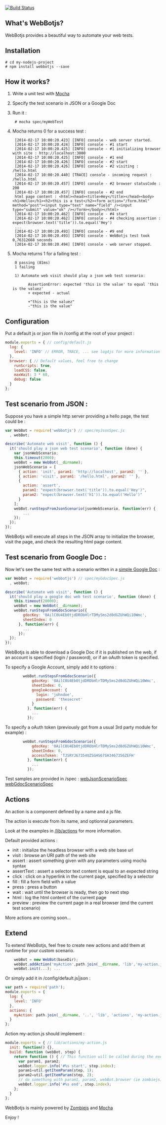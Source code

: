 [![Build Status](https://travis-ci.org/openhoat/webbotjs.png?branch=master)](https://travis-ci.org/openhoat/webbotjs)

## What's WebBotjs?

WebBotjs provides a beautiful way to automate your web tests.

## Installation

    # cd my-nodejs-project
    # npm install webbotjs --save

## How it works?

1. Write a unit test with [Mocha](http://visionmedia.github.io/mocha/)
2. Specify the test scenario in JSON or a Google Doc
3. Run it :

        # mocha spec/myWebTest

4. Mocha returns 0 for a success test :

        [2014-02-17 10:00:20.423] [INFO] console - web server started.
        [2014-02-17 10:00:20.424] [INFO] console - #1 start
        [2014-02-17 10:00:20.425] [INFO] console - #1 initializing browser with site : http://localhost:3000
        [2014-02-17 10:00:20.425] [INFO] console - #1 end
        [2014-02-17 10:00:20.426] [INFO] console - #2 start
        [2014-02-17 10:00:20.426] [INFO] console - #2 visiting : /hello.html
        [2014-02-17 10:00:20.440] [TRACE] console - incoming request : /hello.html
        [2014-02-17 10:00:20.457] [INFO] console - #2 browser statusCode : 200
        [2014-02-17 10:00:20.457] [INFO] console - #2 end
        html page content : <html><head><title>Hey</title></head><body><h1>Hello</h1><h2>this is a test</h2><form action="/form.html" method="post"><input type="text" name="field" /><input type="submit" value="ok" /></form></body></html>
        [2014-02-17 10:00:20.462] [INFO] console - #4 start
        [2014-02-17 10:00:20.462] [INFO] console - #4 checking assertion : expect(browser.text('title')).to.equal('Hey')
        ...
        [2014-02-17 10:00:20.493] [INFO] console - #9 end
        [2014-02-17 10:00:20.493] [INFO] console - WebBotjs test took 0,76312668 seconds
        [2014-02-17 10:00:20.494] [INFO] console - web server stopped.

5. Mocha returns 1 for a failing test :

        0 passing (81ms)
        1 failing

        1) Automate web visit should play a json web test scenario:

              AssertionError: expected 'this is the value' to equal 'this is the valuez'
              + expected - actual

              +"this is the valuez"
              -"this is the value"


## Configuration

Put a default js or json file in /config at the root of your project :

```javascript
module.exports = { // config/default.js
  log: {
    level: 'INFO' // ERROR, TRACE, ... see log4js for more information
  },
  browser: { // Default values, feel free to change
    runScripts: true,
    loadCSS: false,
    maxWait: 3 * 60,
    debug: false
  }
};
```

## Test scenario from JSON :

Suppose you have a simple http server providing a hello page, the test could be :

```javascript
var WebBot = require('webbotjs') // spec/myJsonSpec.js
  , webBot;

describe('Automate web visit', function () {
  it('should play a json web test scenario', function (done) {
    var jsonWebScenario;
    this.timeout(2000);
    webBot = new WebBot(__dirname);
    jsonWebScenario = [
      { action: 'init', param1: 'http://localhost', param2: '' },
      { action: 'visit', param1: '/hello.html', param2: '' },
      {
        action: 'assert',
        param1: "expect(browser.text('title')).to.equal('Hey')",
        param2: "expect(browser.text('h1')).to.equal('Hello')"
      }
    ];
    webBot.runStepsFromJsonScenario(jsonWebScenario, function(err) {
        ...
    });
  });
});
```

WebBotjs will execute all steps in the JSON array to initialize the browser, visit the page, and check the resulting html page content.

## Test scenario from Google Doc :

Now let's see the same test with a scenario written in a [simple Google Doc](https://docs.google.com/spreadsheet/pub?key=0AilC0U4Eb0tjdDRObHlrTDMySms2d0dGZUhWQi10Wmc&output=html) :

```javascript
var WebBot = require('webbotjs') // spec/myGdocSpec.js
  , webBot;

describe('Automate web visit', function () {
  it('should play a google doc web test scenario', function (done) {
    this.timeout(20000);
    webBot = new WebBot(__dirname);
    webBot.runStepsFromGdocScenario({
        gdocKey: '0AilC0U4Eb0tjdDRObHlrTDMySms2d0dGZUhWQi10Wmc',
        sheetIndex: 0
      }, function(err) {
        ...
      });
  });
});
```

WebBotjs is able to download a Google Doc if it is published on the web, if an account is specified (login / password), or if an oAuth token is specified.

To specify a Google Account, simply add it to options :

```javascript
        webBot.runStepsFromGdocScenario({
            gdocKey: '0AilC0U4Eb0tjdDRObHlrTDMySms2d0dGZUhWQi10Wmc',
            sheetIndex: 0,
            googleAccount: {
              login: 'johndoe',
              password: 'thesecret'
            }
          }, function(err) {
            ...
          });
```

To specify a oAuth token (previously got from a usual 3rd party module for example) :

```javascript
        webBot.runStepsFromGdocScenario({
            gdocKey: '0AilC0U4Eb0tjdDRObHlrTDMySms2d0dGZUhWQi10Wmc',
            sheetIndex: 0,
            accessToken: 'TJSRYJ67354UZSGHS67SH3467356ZEFH'
          }, function(err) {
            ...
          });
```

Test samples are provided in /spec : [webJsonScenarioSpec](https://github.com/openhoat/webbotjs/tree/master/spec/webJsonScenarioSpec.js) [webGdocScenarioSpec](https://github.com/openhoat/webbotjs/tree/master/spec/webGdocScenarioSpec.js)

## Actions

An action is a component defined by a name and a js file.

The action is execute from its name, and optionnal parameters.

Look at the examples in [/lib/actions](https://github.com/openhoat/webbotjs/tree/master/lib/actions) for more information.

Default provided actions :

- init : initialize the headless browser with a web site base url
- visit : browse an URI path of the web site
- assert : assert something given with any parameters using mocha syntax
- assertText : assert a selector text content is equal to an expected string
- click : click on a hyperlink in the current page, specified by a selector
- fill : fill a form field with a value
- press : press a button
- wait : wait until the browser is ready, then go to next step
- html : log the html content of the current page
- preview : preview the current page in a real browser (end the current test scenario)

More actions are coming soon...

## Extend

To extend WebBotjs, feel free to create new actions and add them at runtime for your custom scenario.

```javascript
    webBot = new WebBot(baseDir);
    webBot.addAction('myAction',path.join(__dirname, 'lib','my-action.js'));
    webBot.init(...); ...
```

Or simply add it in /config/default.js|json :

```javascript
var path = require('path');
module.exports = {
  log: {
    level: 'INFO'
  },
  actions: {
    myAction: path.join(__dirname, '..', 'lib', 'actions', 'my-action.js')
  }
};
```

Action my-action.js should implement :

```javascript
module.exports = { // lib/actions/my-action.js
  init: function() {},
  build: function (webBot, step) {
    return function () { // This function will be called during the execution of the test
      var param1, param2;
      webBot.logger.info('#%s start', step.index);
      param1=util.getItemParam(step, 1);
      param2=util.getItemParam(step, 2);
      // do something with param1, param2, webBot.browser (ie zombiejs), ...
      webBot.logger.info('#%s end', step.index);
    };
  }
};
```

WebBotjs is mainly powered by [Zombiejs](http://zombie.labnotes.org/) and [Mocha](http://visionmedia.github.io/mocha/)

Enjoy !
